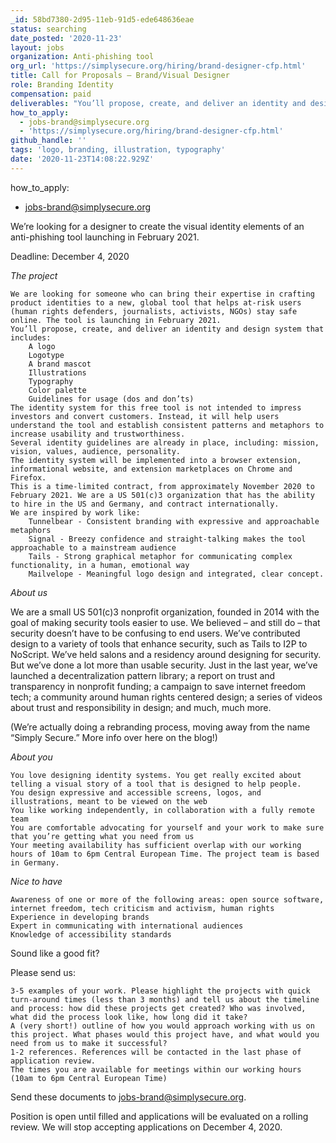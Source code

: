 ```yaml
---
_id: 58bd7380-2d95-11eb-91d5-ede648636eae
status: searching
date_posted: '2020-11-23'
layout: jobs
organization: Anti-phishing tool
org_url: 'https://simplysecure.org/hiring/brand-designer-cfp.html'
title: Call for Proposals — Brand/Visual Designer
role: Branding Identity
compensation: paid
deliverables: "You’ll propose, create, and deliver an identity and design system that includes:\r\n    A logo\r\n    Logotype\r\n    A brand mascot\r\n    Illustrations\r\n    Typography\r\n    Color palette\r\n    Guidelines for usage (dos and don’ts)"
how_to_apply:
  - jobs-brand@simplysecure.org
  - 'https://simplysecure.org/hiring/brand-designer-cfp.html'
github_handle: ''
tags: 'logo, branding, illustration, typography'
date: '2020-11-23T14:08:22.929Z'
---
```

how_to_apply:

  - jobs-brand@simplysecure.org

We’re looking for a designer to create the visual identity elements of an anti-phishing tool launching in February 2021.

Deadline: December 4, 2020

*The project*

    We are looking for someone who can bring their expertise in crafting product identities to a new, global tool that helps at-risk users (human rights defenders, journalists, activists, NGOs) stay safe online. The tool is launching in February 2021.
    You’ll propose, create, and deliver an identity and design system that includes:
        A logo
        Logotype
        A brand mascot
        Illustrations
        Typography
        Color palette
        Guidelines for usage (dos and don’ts)
    The identity system for this free tool is not intended to impress investors and convert customers. Instead, it will help users understand the tool and establish consistent patterns and metaphors to increase usability and trustworthiness.
    Several identity guidelines are already in place, including: mission, vision, values, audience, personality.
    The identity system will be implemented into a browser extension, informational website, and extension marketplaces on Chrome and Firefox.
    This is a time-limited contract, from approximately November 2020 to February 2021. We are a US 501(c)3 organization that has the ability to hire in the US and Germany, and contract internationally.
    We are inspired by work like:
        Tunnelbear - Consistent branding with expressive and approachable metaphors
        Signal - Breezy confidence and straight-talking makes the tool approachable to a mainstream audience
        Tails - Strong graphical metaphor for communicating complex functionality, in a human, emotional way
        Mailvelope - Meaningful logo design and integrated, clear concept.

*About us*

We are a small US 501(c)3 nonprofit organization, founded in 2014 with the goal of making security tools easier to use. We believed – and still do – that security doesn’t have to be confusing to end users. We’ve contributed design to a variety of tools that enhance security, such as Tails to I2P to NoScript. We’ve held salons and a residency around designing for security. But we’ve done a lot more than usable security. Just in the last year, we’ve launched a decentralization pattern library; a report on trust and transparency in nonprofit funding; a campaign to save internet freedom tech; a community around human rights centered design; a series of videos about trust and responsibility in design; and much, much more.

(We’re actually doing a rebranding process, moving away from the name “Simply Secure.” More info over here on the blog!)

*About you*

    You love designing identity systems. You get really excited about telling a visual story of a tool that is designed to help people.
    You design expressive and accessible screens, logos, and illustrations, meant to be viewed on the web
    You like working independently, in collaboration with a fully remote team
    You are comfortable advocating for yourself and your work to make sure that you’re getting what you need from us
    Your meeting availability has sufficient overlap with our working hours of 10am to 6pm Central European Time. The project team is based in Germany.

*Nice to have*

    Awareness of one or more of the following areas: open source software, internet freedom, tech criticism and activism, human rights
    Experience in developing brands
    Expert in communicating with international audiences
    Knowledge of accessibility standards

Sound like a good fit?

Please send us:

    3-5 examples of your work. Please highlight the projects with quick turn-around times (less than 3 months) and tell us about the timeline and process: how did these projects get created? Who was involved, what did the process look like, how long did it take?
    A (very short!) outline of how you would approach working with us on this project. What phases would this project have, and what would you need from us to make it successful?
    1-2 references. References will be contacted in the last phase of application review.
    The times you are available for meetings within our working hours (10am to 6pm Central European Time)

Send these documents to jobs-brand@simplysecure.org.

Position is open until filled and applications will be evaluated on a rolling review. We will stop accepting applications on December 4, 2020.
